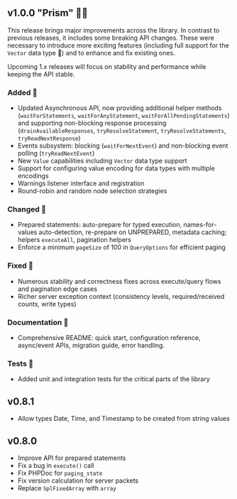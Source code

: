 ## v1.0.0 "Prism" 🔷🌈

This release brings major improvements across the library.
In contrast to previous releases, it includes some breaking API changes. These were necessary to introduce more exciting features (including full support for the `Vector` data type 🤖) and to enhance and fix existing ones.

Upcoming 1.x releases will focus on stability and performance while keeping the API stable.

### Added 🔷
* Updated Asynchronous API, now providing additional helper methods (`waitForStatements`, `waitForAnyStatement`, `waitForAllPendingStatements`) and supporting non-blocking response processing (`drainAvailableResponses`, `tryResolveStatement`, `tryResolveStatements`, `tryReadNextResponse`)
* Events subsystem: blocking (`waitForNextEvent`) and non-blocking event polling (`tryReadNextEvent`)
* New `Value` capabilities including `Vector` data type support
* Support for configuring value encoding for data types with multiple encodings
* Warnings listener interface and registration
* Round-robin and random node selection strategies

### Changed 🔷
* Prepared statements: auto-prepare for typed execution, names-for-values auto-detection, re-prepare on UNPREPARED, metadata caching; helpers `executeAll`, pagination helpers
* Enforce a minimum `pageSize` of 100 in `QueryOptions` for efficient paging

### Fixed 🔷
* Numerous stability and correctness fixes across execute/query flows and pagination edge cases
* Richer server exception context (consistency levels, required/received counts, write types)

### Documentation 🔷
* Comprehensive README: quick start, configuration reference, async/event APIs, migration guide, error handling.

### Tests 🔷
* Added unit and integration tests for the critical parts of the library

## v0.8.1
* Allow types Date, Time, and Timestamp to be created from string values

## v0.8.0
* Improve API for prepared statements
* Fix a bug in `execute()` call
* Fix PHPDoc for `paging_state`
* Fix version calculation for server packets
* Replace `SplFixedArray` with `array`
